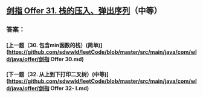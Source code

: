## [剑指 Offer 31. 栈的压入、弹出序列](https://leetcode-cn.com/problems/merge-two-sorted-lists/)（中等）





### 答案：



#### [上一题（30. 包含min函数的栈）(简单)](https://github.com/sdwwld/leetCode/blob/master/src/main/java/com/wld/java/offer/剑指 Offer 30.md)

#### [下一题（32. 从上到下打印二叉树）(中等)](https://github.com/sdwwld/leetCode/blob/master/src/main/java/com/wld/java/offer/剑指 Offer 32- I.md)